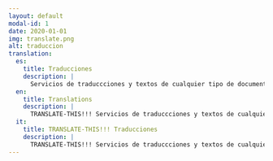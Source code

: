 ```yaml
---
layout: default
modal-id: 1
date: 2020-01-01
img: translate.png
alt: traduccion
translation: 
  es:
    title: Traducciones
    description: |
      Servicios de traduccciones y textos de cualquier tipo de documentos online, servicio de intérprete presencial (Español - Inglés - Italiano).
  en:
    title: Translations
    description: |
      TRANSLATE-THIS!!! Servicios de traduccciones y textos de cualquier tipo de documentos online, servicio de intérprete presencial (Español - Inglés - Italiano).
  it:
    title: TRANSLATE-THIS!!! Traducciones
    description: |
      TRANSLATE-THIS!!! Servicios de traduccciones y textos de cualquier tipo de documentos online, servicio de intérprete presencial (Español - Inglés - Italiano).
---
```

